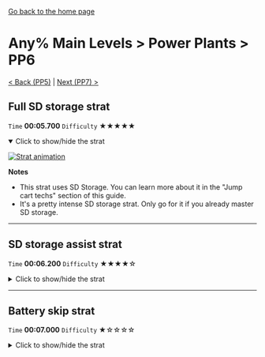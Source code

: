 [Go back to the home page](https://github.com/Doublevil/scbspeedrun)

# Any% Main Levels > Power Plants > PP6

[< Back (PP5)](https://github.com/Doublevil/scbspeedrun/blob/main/levels/any_ml/pp/PP5.md) | [Next (PP7) >](https://github.com/Doublevil/scbspeedrun/blob/main/levels/any_ml/pp/PP7.md)

## Full SD storage strat

`Time` **00:05.700** `Difficulty` ★★★★★
<details open>
  <summary>Click to show/hide the strat</summary>

  [![Strat animation](https://github.com/Doublevil/scbspeedrun/blob/main/media/levels/pp/PP6_FullSDStrat.webp)](https://github.com/Doublevil/scbspeedrun/blob/main/media/levels/pp/PP6_FullSDStrat.mp4?raw=true)

  **Notes**
  - This strat uses SD Storage. You can learn more about it in the "Jump cart techs" section of this guide.
  - It's a pretty intense SD storage strat. Only go for it if you already master SD storage.
</details>

---
## SD storage assist strat

`Time` **00:06.200** `Difficulty` ★★★★☆
<details>
  <summary>Click to show/hide the strat</summary>

  [![Strat animation](https://github.com/Doublevil/scbspeedrun/blob/main/media/levels/pp/PP6_SDStrat.webp)](https://github.com/Doublevil/scbspeedrun/blob/main/media/levels/pp/PP6_SDStrat.mp4?raw=true)

  **Notes**
  - This strat uses SD Storage. You can learn more about it in the "Jump cart techs" section of this guide.
</details>

---
## Battery skip strat

`Time` **00:07.000** `Difficulty` ★☆☆☆☆
<details>
  <summary>Click to show/hide the strat</summary>

  [![Strat animation](https://github.com/Doublevil/scbspeedrun/blob/main/media/levels/pp/PP6_BatterySkipStrat.webp)](https://github.com/Doublevil/scbspeedrun/blob/main/media/levels/pp/PP6_BatterySkipStrat.mp4?raw=true)
</details>
